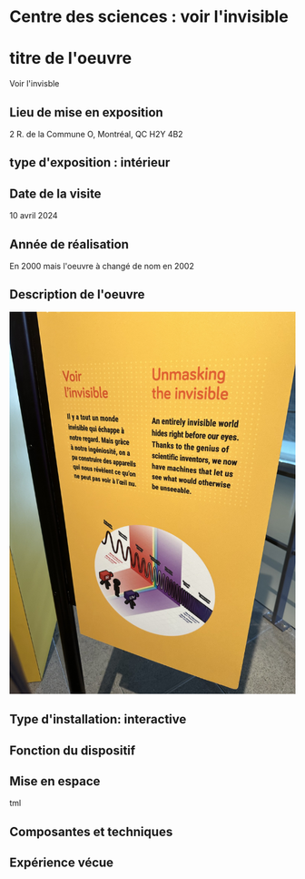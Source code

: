 # Centre des sciences : voir l'invisible


# titre de l'oeuvre
Voir l'invisble


## Lieu de mise en exposition
 2 R. de la Commune O, Montréal, QC H2Y 4B2



## type d'exposition : intérieur


## Date de la visite
10 avril 2024

## Année de réalisation
En 2000 mais l'oeuvre à changé de nom en 2002

## Description de l'oeuvre
![media](Media/histoire_expo.jpg)


## Type d'installation: interactive


## Fonction du dispositif





## Mise en espace


tml


## Composantes et techniques




## Expérience vécue


